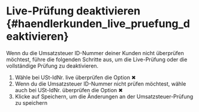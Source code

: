 # Live-Prüfung deaktivieren {#haendlerkunden_live_pruefung_deaktivieren}

Wenn du die Umsatzsteuer ID-Nummer deiner Kunden nicht überprüfen möchtest, führe die folgenden Schritte aus, um die Live-Prüfung oder die vollständige Prüfung zu deaktivieren.

1.  Wähle bei USt-IdNr. live überprüfen die Option ✖
2.  Wenn du die Umsatzsteuer ID-Nummer nicht prüfen möchtest, wähle auch bei USt-IdNr. überprüfen die Option ✖
3.  Klicke auf Speichern, um die Änderungen an der Umsatzsteuer-Prüfung zu speichern



